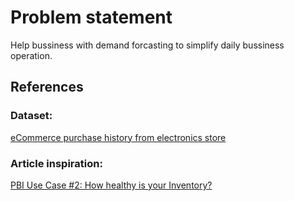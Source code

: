 # Problem statement
Help bussiness with demand forcasting to simplify daily bussiness operation.



## References
### Dataset: 
[eCommerce purchase history from electronics store](https://www.kaggle.com/datasets/mkechinov/ecommerce-purchase-history-from-electronics-store)

### Article inspiration: 
[PBI Use Case #2: How healthy is your Inventory?](https://medium.com/@dfme69/how-healthy-is-your-inventory-69d40468dfdc)